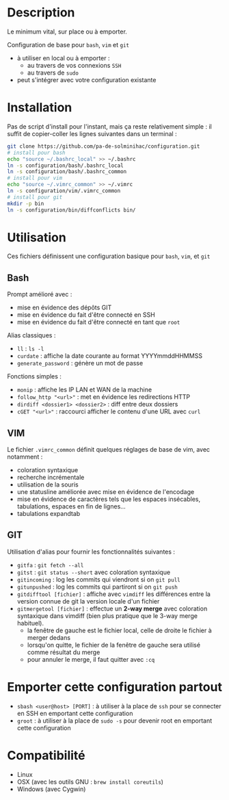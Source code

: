 # Description

Le minimum vital, sur place ou à emporter.

Configuration de base pour `bash`, `vim` et `git`
- à utiliser en local ou à emporter :
  - au travers de vos connexions `SSH`
  - au travers de `sudo`
- peut s'intégrer avec votre configuration existante


# Installation

Pas de script d'install pour l'instant, mais ça reste relativement simple : il suffit de copier-coller les lignes suivantes dans un terminal :

```bash
git clone https://github.com/pa-de-solminihac/configuration.git
# install pour bash
echo "source ~/.bashrc_local" >> ~/.bashrc
ln -s configuration/bash/.bashrc_local
ln -s configuration/bash/.bashrc_common
# install pour vim
echo "source ~/.vimrc_common" >> ~/.vimrc
ln -s configuration/vim/.vimrc_common
# install pour git
mkdir -p bin
ln -s configuration/bin/diffconflicts bin/
```


# Utilisation

Ces fichiers définissent une configuration basique pour `bash`, `vim`, et `git`


## Bash

Prompt amélioré avec :
- mise en évidence des dépôts GIT
- mise en évidence du fait d'être connecté en SSH
- mise en évidence du fait d'être connecté en tant que `root`

Alias classiques :
- `ll` : `ls -l`
- `curdate` : affiche la date courante au format YYYYmmddHHMMSS
- `generate_password` : génère un mot de passe

Fonctions simples :
- `monip` : affiche les IP LAN et WAN de la machine
- `follow_http "<url>"` : met en évidence les redirections HTTP
- `dirdiff <dossier1> <dossier2>` : diff entre deux dossiers
- `cGET "<url>"` : raccourci afficher le contenu d'une URL avec `curl`


## VIM

Le fichier `.vimrc_common` définit quelques réglages de base de vim, avec notamment :
- coloration syntaxique
- recherche incrémentale
- utilisation de la souris
- une statusline améliorée avec mise en évidence de l'encodage
- mise en évidence de caractères tels que les espaces insécables, tabulations, espaces en fin de lignes...
- tabulations expandtab


## GIT

Utilisation d'alias pour fournir les fonctionnalités suivantes :
- `gitfa` : `git fetch --all`
- `gitst` : `git status --short` avec coloration syntaxique
- `gitincoming` : log les commits qui viendront si on `git pull`
- `gitunpushed` : log les commits qui partiront si on `git push`
- `gitdifftool [fichier]` : affiche avec `vimdiff` les différences entre la version connue de git la version locale d'un fichier
- `gitmergetool [fichier]` : effectue un **2-way merge** avec coloration syntaxique dans vimdiff (bien plus pratique que le 3-way merge habituel).
  - la fenêtre de gauche est le fichier local, celle de droite le fichier à merger dedans
  - lorsqu'on quitte, le fichier de la fenêtre de gauche sera utilisé comme résultat du merge
  - pour annuler le merge, il faut quitter avec `:cq`


# Emporter cette configuration partout

- `sbash <user@host> [PORT]` : à utiliser à la place de `ssh` pour se connecter en SSH en emportant cette configuration
- `groot` : à utiliser à la place de `sudo -s` pour devenir root en emportant cette configuration


# Compatibilité

- Linux
- OSX (avec les outils GNU : `brew install coreutils`)
- Windows (avec Cygwin)
